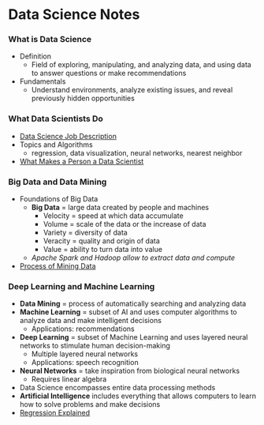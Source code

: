 # Data Science Notes

### **What is Data Science**
- Definition
    -  Field of exploring, manipulating, and analyzing data, and using data to answer questions or make recommendations
- Fundamentals
    - Understand environments, analyze existing issues, and reveal previously hidden opportunities

### **What Data Scientists Do**
- [Data Science Job Description](https://d18ky98rnyall9.cloudfront.net/_6d61ac58f5add7fa68ed404a51b2618d_Datascience_Orientation_Defining_Data_Science_Reading.pdf?Expires=1591833600&Signature=QWyCbcxsKan-of6v0mRzlzN3bcwISQ805qDxTUlZOIdVb-RHcwQ9zAQfi9lNEzlKqzNDRdGv~tgfpq3O1QxM4sW~JMkks63ZISTHmXxqH7FQE24TO9~xpP3XmAZFip4PBCVGzK-Wjk53GWS213cVjurElnwdphgtmKXRdGriOXI_&Key-Pair-Id=APKAJLTNE6QMUY6HBC5A)
- Topics and Algorithms
    - regression, data visualization, neural networks, nearest neighbor
- [What Makes a Person a Data Scientist](https://d18ky98rnyall9.cloudfront.net/_9a91dbd825829810a4f6a4604311fa1f_Datascience_Orientation_What_Do_Data_Scientists_Do_Reading.pdf?Expires=1591833600&Signature=OeqAJUK1nEkrM4MU9ckLgWsEgF9pABfPLUuRR6BifuM8nAAGOAAuVswnM37M8zBAd4L4aeAdSo~A2W0roK4WwXbBrENMyeO8d3bMFCZDbo0kvHv~o6M-wntwbsI~y-B1VS0wAuszN98Wr-q42yaM2NsY5VtQMWraR9Vo5LlcLW0_&Key-Pair-Id=APKAJLTNE6QMUY6HBC5A)

### **Big Data and Data Mining**
- Foundations of Big Data
    - **Big Data** = large data created by people and machines
        - Velocity = speed at which data accumulate
        - Volume = scale of the data or the increase of data
        - Variety = diversity of data
        - Veracity = quality and origin of data
        - Value = ability to turn data into value 
    - *Apache Spark and Hadoop allow to extract data and compute*
- [Process of Mining Data](https://d18ky98rnyall9.cloudfront.net/Q3agyFoVQ5O2oMhaFROT1Q_597a828c917e41a08ce6db144ae1577a_DS_1_Reading_Datascience_Orientation_Interview_Data_Mining_Reading.pdf?Expires=1591833600&Signature=V7~QuClOhhmBtMwIWt~byZUbHLZac7TTRQWZ3j40Vcu0wRo-NEF8kDBozSLgMqG6YtioJnpFcZbWWQzesGhaXNMvScas4Agsqt9YjY-5EY-lZpdbYQ1zwRViuiFboT5MKLeusJOVdFNBM-KDNMREMu-TVyUQQcMNdjI8WNlWpLA_&Key-Pair-Id=APKAJLTNE6QMUY6HBC5A)

### **Deep Learning and Machine Learning**
- **Data Mining** = process of automatically searching and analyzing data
- **Machine Learning** = subset of AI and uses computer algorithms to analyze data and make intelligent decisions
    - Applications: recommendations 
- **Deep Learning** = subset of Machine Learning and uses layered neural networks to stimulate human decision-making
    - Multiple layered neural networks
    - Applications: speech recognition
- **Neural Networks** = take inspiration from biological neural networks
    - Requires linear algebra 
- Data Science encompasses entire data processing methods 
- **Artificial Intelligence** includes everything that allows computers to learn how to solve problems and make decisions
- [Regression Explained](https://d18ky98rnyall9.cloudfront.net/_9d7842599be434b5759c48f5fdd33b6a_Datascience_Orientation_Data_Science_in_Business_Reading.pdf?Expires=1591833600&Signature=k0BLe~o62aaEIPkakqnqL3JC5uinYgSY5dDsO8WqrnUPEThYs95lVLjWx7XZbY6ay~4he82Ljq-n1bFa9varlXmpFbjoPfzA2RGh8GMagrSyerU0j43L5K9gkr93JS9ge6OoB2PZq3ZlX~hd594M~GSh3q60rtN5mbN074aw-u0_&Key-Pair-Id=APKAJLTNE6QMUY6HBC5A)
